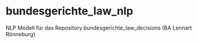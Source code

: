 # bundesgerichte_law_nlp
NLP Modell für das Repository bundesgerichte_law_decisions (BA Lennart Rönneburg)

